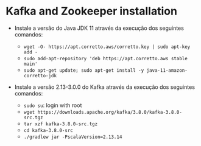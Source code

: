# Kafka and Zookeeper installation

- Instale a versão do Java JDK 11 através da execução dos seguintes comandos:

  - `wget -O- https://apt.corretto.aws/corretto.key | sudo apt-key add -`
  - `sudo add-apt-repository 'deb https://apt.corretto.aws stable main'`
  - `sudo apt-get update; sudo apt-get install -y java-11-amazon-corretto-jdk`

- Instale a versão 2.13-3.0.0 do Kafka através da execução dos seguintes comandos:
  - `sudo su`: login with root
  - `wget https://downloads.apache.org/kafka/3.8.0/kafka-3.8.0-src.tgz`
  - `tar xzf kafka-3.8.0-src.tgz`
  - `cd kafka-3.8.0-src`
  - `./gradlew jar -PscalaVersion=2.13.14`

